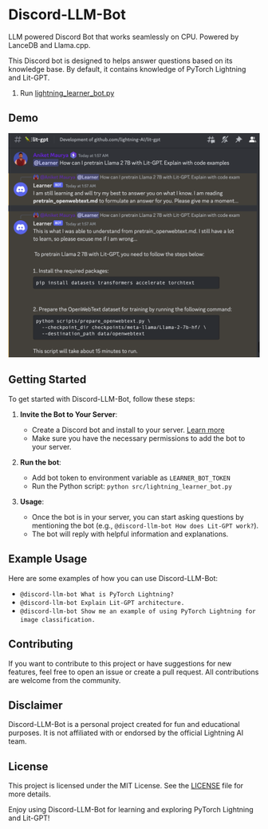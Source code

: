 # Discord-LLM-Bot

LLM powered Discord Bot that works seamlessly on CPU. Powered by LanceDB and Llama.cpp.

This Discord bot is designed to helps answer questions based on its knowledge base. By default, it contains knowledge of PyTorch Lightning and Lit-GPT.


1. Run [lightning_learner_bot.py](./src/lightning_learner_bot.py)

## Demo
![](./assets/discord-bot.png)


## Getting Started

To get started with Discord-LLM-Bot, follow these steps:


1. **Invite the Bot to Your Server**:
   - Create a Discord bot and install to your server. [Learn more](https://discordpy.readthedocs.io/en/stable/discord.html)
   - Make sure you have the necessary permissions to add the bot to your server.

1. **Run the bot**:
   - Add bot token to environment variable as `LEARNER_BOT_TOKEN`
   - Run the Python script: `python src/lightning_learner_bot.py`

1. **Usage**:
   - Once the bot is in your server, you can start asking questions by mentioning the bot (e.g., `@discord-llm-bot How does Lit-GPT work?`).
   - The bot will reply with helpful information and explanations.

## Example Usage

Here are some examples of how you can use Discord-LLM-Bot:

- `@discord-llm-bot What is PyTorch Lightning?`
- `@discord-llm-bot Explain Lit-GPT architecture.`
- `@discord-llm-bot Show me an example of using PyTorch Lightning for image classification.`

## Contributing

If you want to contribute to this project or have suggestions for new features, feel free to open an issue or create a pull request. All contributions are welcome from the community.


## Disclaimer

Discord-LLM-Bot is a personal project created for fun and educational purposes. It is not affiliated with or endorsed by the official Lightning AI team.

## License

This project is licensed under the MIT License. See the [LICENSE](LICENSE) file for more details.

Enjoy using Discord-LLM-Bot for learning and exploring PyTorch Lightning and Lit-GPT!
